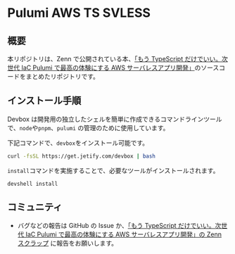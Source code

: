 # Pulumi AWS TS SVLESS

## 概要

本リポジトリは、Zenn で公開されている本、[「もう TypeScript だけでいい。次世代 IaC Pulumi で最高の体験にする AWS サーバレスアプリ開発」](https://zenn.dev/books/pulumi-lambadlith)のソースコードをまとめたリポジトリです。

## インストール手順

Devbox は開発用の独立したシェルを簡単に作成できるコマンドラインツールで、`node`や`pnpm`、`pulumi` の管理のために使用しています。

下記コマンドで、`devbox`をインストール可能です。

```sh
curl -fsSL https://get.jetify.com/devbox | bash
```

`install`コマンドを実施することで、必要なツールがインストールされます。

```sh:bash
devshell install
```

## コミュニティ

- バグなどの報告は GitHub の Issue か、[「もう TypeScript だけでいい。次世代 IaC Pulumi で最高の体験にする AWS サーバレスアプリ開発」の Zenn スクラップ](https://zenn.dev/utcarnivaldayo/scraps/cd28111f0b6489) に報告をお願いします。
